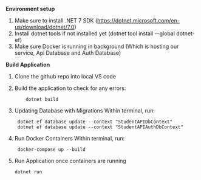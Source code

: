 **Environment setup**

1. Make sure to install .NET 7 SDK (https://dotnet.microsoft.com/en-us/download/dotnet/7.0)
2. Install dotnet tools if not installed yet (dotnet tool install --global dotnet-ef)
3. Make sure Docker is running in background (Which is hosting our service, Api Database and Auth Database)

**Build Application**

1. Clone the github repo into local VS code
2. Build the application to check for any errors:

   ```
       dotnet build
   ```

3. Updating Database with Migrations
   Within terminal, run:

   ```
    dotnet ef database update --context "StudentAPIDbContext"
    dotnet ef database update --context "StudentAPIAuthDbContext"

   ```

4. Run Docker Containers
   Within terminal, run:

   ```
    docker-compose up --build

   ```

5. Run Application once containers are running
   ```
   dotnet run
   
   ```
